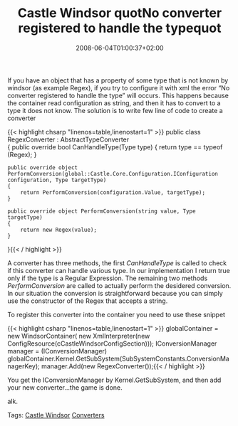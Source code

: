 ﻿---
title: "Castle Windsor quotNo converter registered to handle the typequot"
description: ""
date: 2008-06-04T01:00:37+02:00
draft: false
tags: [Castle]
categories: [Castle]
---
If you have an object that has a property of some type that is not known by windsor (as example Regex), if you try to configure it with xml the error “No converter registered to handle the type” will occurs. This happens because the container read configuration as string, and then it has to convert to a type it does not know. The solution is to write few line of code to create a converter

{{< highlight chsarp "linenos=table,linenostart=1" >}}
public class RegexConverter : AbstractTypeConverter  
{
    public override bool CanHandleType(Type type)
    {
        return type == typeof (Regex);
    }

    public override object PerformConversion(global::Castle.Core.Configuration.IConfiguration configuration, Type targetType)
    {
        return PerformConversion(configuration.Value, targetType);
    }

    public override object PerformConversion(string value, Type targetType)
    {
        return new Regex(value);
    }
}{{< / highlight >}}

<!-- Code inserted with Steve Dunn's Windows Live Writer Code Formatter Plugin.  http://dunnhq.com -->

A converter has three methods, the first *CanHandleType* is called to check if this converter can handle various type. In our implementation I return true only if the type is a Regular Expression. The remaining two methods *PerformConversion* are called to actually perform the desidered conversion. In our situation the conversion is straightforward because you can simply use the constructor of the Regex that accepts a string.

To register this converter into the container you need to use these snippet

{{< highlight csharp "linenos=table,linenostart=1" >}}
globalContainer = new WindsorContainer(
    new XmlInterpreter(new ConfigResource(cCastleWindsorConfigSection)));
IConversionManager manager = (IConversionManager)
    globalContainer.Kernel.GetSubSystem(SubSystemConstants.ConversionManagerKey);
manager.Add(new RegexConverter());{{< / highlight >}}

<!-- Code inserted with Steve Dunn's Windows Live Writer Code Formatter Plugin.  http://dunnhq.com -->

You get the IConversionManager by Kernel.GetSubSystem, and then add your new converter…the game is done.

alk.

Tags: [Castle Windsor](http://technorati.com/tag/Castle%20Windsor) [Converters](http://technorati.com/tag/Converters)

<!--dotnetkickit-->

<script type="text/javascript"><!--
digg_bodytext = 'If you have an object that has a property of some type that is not known by windsor (as example Regex), if you try to configure it with xml the error "No converter registered to handle the type" will occurs. This happens because the container read configuration as string, and then it has to convert to a type it does not know. The solution is to write few line of code to create a converter';
digg_skin = 'compact';
//--></script>  
<script src="http://digg.com/tools/diggthis.js" type="text/javascript"></script>
